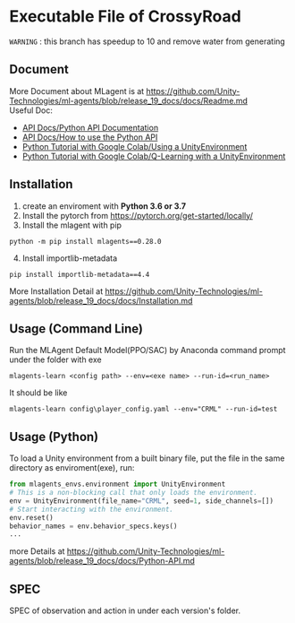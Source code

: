# Executable File of CrossyRoad

`WARNING` : this branch has speedup to 10 and remove water from generating

## Document

More Document about MLagent is at https://github.com/Unity-Technologies/ml-agents/blob/release_19_docs/docs/Readme.md <br />
Useful Doc:
- [API Docs/Python API Documentation](https://github.com/Unity-Technologies/ml-agents/blob/release_19_docs/docs/Python-API-Documentation.md)
- [API Docs/How to use the Python API](https://github.com/Unity-Technologies/ml-agents/blob/release_19_docs/docs/Python-API.md)
- [Python Tutorial with Google Colab/Using a UnityEnvironment](https://colab.research.google.com/github/Unity-Technologies/ml-agents/blob/release_19_docs/colab/Colab_UnityEnvironment_1_Run.ipynb)
- [Python Tutorial with Google Colab/Q-Learning with a UnityEnvironment](https://colab.research.google.com/github/Unity-Technologies/ml-agents/blob/release_19_docs/colab/Colab_UnityEnvironment_2_Train.ipynb) 

## Installation

1. create an enviroment with **Python 3.6 or 3.7**
2. Install the pytorch from https://pytorch.org/get-started/locally/
3. Install the mlagent with pip
```
python -m pip install mlagents==0.28.0
```
4. Install importlib-metadata
```
pip install importlib-metadata==4.4
```
More Installation Detail at https://github.com/Unity-Technologies/ml-agents/blob/release_19_docs/docs/Installation.md

## Usage (Command Line)

Run the MLAgent Default Model(PPO/SAC) by Anaconda command prompt under the folder with exe
```
mlagents-learn <config path> --env=<exe name> --run-id=<run_name>
```
It should be like
```
mlagents-learn config\player_config.yaml --env="CRML" --run-id=test
```

## Usage (Python)

To load a Unity environment from a built binary file, put the file in the same directory
as enviroment(exe), run:
```python
from mlagents_envs.environment import UnityEnvironment
# This is a non-blocking call that only loads the environment.
env = UnityEnvironment(file_name="CRML", seed=1, side_channels=[])
# Start interacting with the environment.
env.reset()
behavior_names = env.behavior_specs.keys()
...
```
more Details at https://github.com/Unity-Technologies/ml-agents/blob/release_19_docs/docs/Python-API.md

## SPEC

SPEC of observation and action in under each version's folder. <br />
